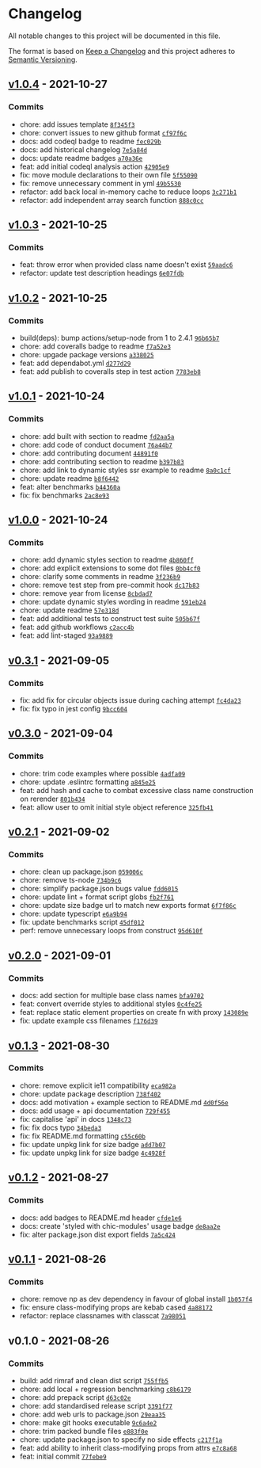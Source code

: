# Changelog

All notable changes to this project will be documented in this file.

The format is based on [Keep a Changelog](https://keepachangelog.com/en/1.0.0/)
and this project adheres to [Semantic Versioning](https://semver.org/spec/v2.0.0.html).

## [v1.0.4](https://github.com/eels/chic-modules/compare/v1.0.3...v1.0.4) - 2021-10-27

### Commits

- chore: add issues template [`8f345f3`](https://github.com/eels/chic-modules/commit/8f345f3d0cf4517a69deabf8368a70fda92097bd)
- chore: convert issues to new github format [`cf97f6c`](https://github.com/eels/chic-modules/commit/cf97f6c69ce1700bfab34316e200eede398d99b1)
- docs: add codeql badge to readme [`fec029b`](https://github.com/eels/chic-modules/commit/fec029b72d6988fc793455205367f03b520a19e6)
- docs: add historical changelog [`7e5a84d`](https://github.com/eels/chic-modules/commit/7e5a84d468524d1feb0ae25149453e78a65628e1)
- docs: update readme badges [`a70a36e`](https://github.com/eels/chic-modules/commit/a70a36eb54ae4d8dec8e1cb0568ef0e7da7536fe)
- feat: add initial codeql analysis action [`42905e9`](https://github.com/eels/chic-modules/commit/42905e97f5d95090b3d3a17213a8841b4b719b5f)
- fix: move module declarations to their own file [`5f55090`](https://github.com/eels/chic-modules/commit/5f550909c4c615b8f5afd7b02f20a19e583206cf)
- fix: remove unnecessary comment in yml [`49b5530`](https://github.com/eels/chic-modules/commit/49b55302a2c7c373039987ce658a5acb7048537a)
- refactor: add back local in-memory cache to reduce loops [`3c271b1`](https://github.com/eels/chic-modules/commit/3c271b112f34d268a3a6880798756d4fb0e788d5)
- refactor: add independent array search function [`888c0cc`](https://github.com/eels/chic-modules/commit/888c0ccf9d1f0fd27f5f68967cd0925f05714264)

## [v1.0.3](https://github.com/eels/chic-modules/compare/v1.0.2...v1.0.3) - 2021-10-25

### Commits

- feat: throw error when provided class name doesn't exist [`59aadc6`](https://github.com/eels/chic-modules/commit/59aadc6cb2a27809c286f3026f786c9d81541da1)
- refactor: update test description headings [`6e07fdb`](https://github.com/eels/chic-modules/commit/6e07fdb11e6f7e0c07401841995957f12b9fdcc2)

## [v1.0.2](https://github.com/eels/chic-modules/compare/v1.0.1...v1.0.2) - 2021-10-25

### Commits

- build(deps): bump actions/setup-node from 1 to 2.4.1 [`96b65b7`](https://github.com/eels/chic-modules/commit/96b65b72483dd96aa0d5cd0bb8dcb9f6bafae93f)
- chore: add coveralls badge to readme [`f7a52e3`](https://github.com/eels/chic-modules/commit/f7a52e30ff97d56478880a53021a36185cbe98b3)
- chore: upgade package versions [`a338025`](https://github.com/eels/chic-modules/commit/a33802579e998a38aa551287790029fadf61938e)
- feat: add dependabot.yml [`d277d29`](https://github.com/eels/chic-modules/commit/d277d2989aa3c58ee7005d1615c8bdccf66bed06)
- feat: add publish to coveralls step in test action [`7783eb8`](https://github.com/eels/chic-modules/commit/7783eb88eeea358e7c141e1016280ff5e74ad601)

## [v1.0.1](https://github.com/eels/chic-modules/compare/v1.0.0...v1.0.1) - 2021-10-24

### Commits

- chore: add built with section to readme [`fd2aa5a`](https://github.com/eels/chic-modules/commit/fd2aa5af5333e2983b5cc936df8606939ad9ce0d)
- chore: add code of conduct document [`76a44b7`](https://github.com/eels/chic-modules/commit/76a44b716348fd8d87b449f571095572e4ddc74b)
- chore: add contributing document [`44891f0`](https://github.com/eels/chic-modules/commit/44891f041c112713bdab1ad116a8f0caf8e83d0e)
- chore: add contributing section to readme [`b397b83`](https://github.com/eels/chic-modules/commit/b397b83f0d22f5e8c08d82beec1d706a18e705cd)
- chore: add link to dynamic styles ssr example to readme [`8a0c1cf`](https://github.com/eels/chic-modules/commit/8a0c1cf75b2712556d845622b3f6b3de11065a80)
- chore: update readme [`b8f6442`](https://github.com/eels/chic-modules/commit/b8f6442f0fef1e7c62b8889c5c48d4547aa2a3c5)
- feat: alter benchmarks [`b44360a`](https://github.com/eels/chic-modules/commit/b44360ace2c5a94badd179c4ff51fa2137c329f7)
- fix: fix benchmarks [`2ac8e93`](https://github.com/eels/chic-modules/commit/2ac8e937367318e0c60c132915215ac215b558e9)

## [v1.0.0](https://github.com/eels/chic-modules/compare/v0.3.1...v1.0.0) - 2021-10-24

### Commits

- chore: add dynamic styles section to readme [`4b860ff`](https://github.com/eels/chic-modules/commit/4b860ff7d1fb8705d222cecb6f0269e88c742781)
- chore: add explicit extensions to some dot files [`0bb4cf0`](https://github.com/eels/chic-modules/commit/0bb4cf06c7dfd349188ef642f0eb6793f30e549b)
- chore: clarify some comments in readme [`3f236b9`](https://github.com/eels/chic-modules/commit/3f236b922b4d1c3860db8772179bc4a3d2528a2d)
- chore: remove test step from pre-commit hook [`dc17b83`](https://github.com/eels/chic-modules/commit/dc17b8344eae19eb49fd4c63d63a56f532d807fa)
- chore: remove year from license [`8cbdad7`](https://github.com/eels/chic-modules/commit/8cbdad781d1bb97e56b2e3f83973ea60d0705db0)
- chore: update dynamic styles wording in readme [`591eb24`](https://github.com/eels/chic-modules/commit/591eb244c993de2504f569453821d4dced285491)
- chore: update readme [`57e318d`](https://github.com/eels/chic-modules/commit/57e318daf22c2687a159d425e656dce35660b405)
- feat: add additional tests to construct test suite [`505b67f`](https://github.com/eels/chic-modules/commit/505b67fe84c89b16cf4da5456d2b8ddf01024c1c)
- feat: add github workflows [`c2acc4b`](https://github.com/eels/chic-modules/commit/c2acc4b1bb2c0ac9c4fc4081b3cc7e4a0f7142b3)
- feat: add lint-staged [`93a9889`](https://github.com/eels/chic-modules/commit/93a9889efdb2ddc4b5827f02a8aee174aa59298e)

## [v0.3.1](https://github.com/eels/chic-modules/compare/v0.3.0...v0.3.1) - 2021-09-05

### Commits

- fix: add fix for circular objects issue during caching attempt [`fc4da23`](https://github.com/eels/chic-modules/commit/fc4da23682117beed8f1d0e9024383facf13b238)
- fix: fix typo in jest config [`9bcc604`](https://github.com/eels/chic-modules/commit/9bcc6043f832285ccf3075071fc76afef1f6b194)

## [v0.3.0](https://github.com/eels/chic-modules/compare/v0.2.1...v0.3.0) - 2021-09-04

### Commits

- chore: trim code examples where possible [`4adfa09`](https://github.com/eels/chic-modules/commit/4adfa095347f0d783427931dac431a3524664ee2)
- chore: update .eslintrc formatting [`a845e25`](https://github.com/eels/chic-modules/commit/a845e250a7055451f372a7644d5b734b1521c81f)
- feat: add hash and cache to combat excessive class name construction on rerender [`801b434`](https://github.com/eels/chic-modules/commit/801b43418020d1fb9e8793f2a74c0bc9acf5b57d)
- feat: allow user to omit initial style object reference [`325fb41`](https://github.com/eels/chic-modules/commit/325fb41cf9b6f8ee394cde3f5724938fdd63bcc5)

## [v0.2.1](https://github.com/eels/chic-modules/compare/v0.2.0...v0.2.1) - 2021-09-02

### Commits

- chore: clean up package.json [`059006c`](https://github.com/eels/chic-modules/commit/059006c33c8f5bd547c68d9b4f7bd8e55e1c2d1b)
- chore: remove ts-node [`734b9c6`](https://github.com/eels/chic-modules/commit/734b9c6cd0fbc897c9796f5223da13380133179b)
- chore: simplify package.json bugs value [`fdd6015`](https://github.com/eels/chic-modules/commit/fdd6015559077fb7269495c6f9e1a57c7006a2b8)
- chore: update lint + format script globs [`fb2f761`](https://github.com/eels/chic-modules/commit/fb2f76188ba0052ed74c5e562c3d15ff7c56fd12)
- chore: update size badge url to match new exports format [`6f7f86c`](https://github.com/eels/chic-modules/commit/6f7f86cb42d9a9a2858da072b6eeb0e3f811edf8)
- chore: update typescript [`e6a9b94`](https://github.com/eels/chic-modules/commit/e6a9b94ec63ff69af19c09c8607ae036aee7f7f0)
- fix: update benchmarks script [`45df012`](https://github.com/eels/chic-modules/commit/45df012139a1f5331da336b6c7021282110a7535)
- perf: remove unnecessary loops from construct [`95d610f`](https://github.com/eels/chic-modules/commit/95d610f702dc527ac9f6da90e03e1e359b302d82)

## [v0.2.0](https://github.com/eels/chic-modules/compare/v0.1.3...v0.2.0) - 2021-09-01

### Commits

- docs: add section for multiple base class names [`bfa9702`](https://github.com/eels/chic-modules/commit/bfa9702b7a02755bddae663425167333675e2e91)
- feat: convert override styles to additional styles [`0c4fe25`](https://github.com/eels/chic-modules/commit/0c4fe25b2d3e6985626b095316a0307efe90abd4)
- feat: replace static element properties on create fn with proxy [`143089e`](https://github.com/eels/chic-modules/commit/143089e89c5ab54b83c0f42baffbb2a6594337e5)
- fix: update example css filenames [`f176d39`](https://github.com/eels/chic-modules/commit/f176d39f20f8d59fe2a83dfd38f04ea775bc51e3)

## [v0.1.3](https://github.com/eels/chic-modules/compare/v0.1.2...v0.1.3) - 2021-08-30

### Commits

- chore: remove explicit ie11 compatibility [`eca982a`](https://github.com/eels/chic-modules/commit/eca982af7e70461cbfa04d1ce65690843abe53cb)
- chore: update package description [`738f402`](https://github.com/eels/chic-modules/commit/738f402a3beedcd586303b7fff389ac11459afd4)
- docs: add motivation + example section to README.md [`4d0f56e`](https://github.com/eels/chic-modules/commit/4d0f56e5bac8e25a056865e51fae2da3c209888d)
- docs: add usage + api documentation [`729f455`](https://github.com/eels/chic-modules/commit/729f455723593186d085cba4cf472b8be6abde2e)
- fix: capitalise 'api' in docs [`1348c73`](https://github.com/eels/chic-modules/commit/1348c73b168ae80a1597ea33ca688ade95c798c5)
- fix: fix docs typo [`34beda3`](https://github.com/eels/chic-modules/commit/34beda3be1a55ac0a87da03f4b8c42179ea7e6bf)
- fix: fix README.md formatting [`c55c60b`](https://github.com/eels/chic-modules/commit/c55c60b16f7989d9c88739f47cbadd46592c45b9)
- fix: update unpkg link for size badge [`add7b07`](https://github.com/eels/chic-modules/commit/add7b07a83ee58f608a6e53c629c414b8ad6b655)
- fix: update unpkg link for size badge [`4c4928f`](https://github.com/eels/chic-modules/commit/4c4928f309bb43c55fa427ffdf85197eaa821760)

## [v0.1.2](https://github.com/eels/chic-modules/compare/v0.1.1...v0.1.2) - 2021-08-27

### Commits

- docs: add badges to README.md header [`cfde1e6`](https://github.com/eels/chic-modules/commit/cfde1e6d491a84bf807590bb773f1670f3f419b4)
- docs: create 'styled with chic-modules' usage badge [`de8aa2e`](https://github.com/eels/chic-modules/commit/de8aa2ee6143733ec06d88b0edf884ef8daa7db0)
- fix: alter package.json dist export fields [`7a5c424`](https://github.com/eels/chic-modules/commit/7a5c424c412a216d262814798c8c9de6d3555175)

## [v0.1.1](https://github.com/eels/chic-modules/compare/v0.1.0...v0.1.1) - 2021-08-26

### Commits

- chore: remove np as dev dependency in favour of global install [`1b057f4`](https://github.com/eels/chic-modules/commit/1b057f4d7acaf1568ad8a716c9c132705a8041a4)
- fix: ensure class-modifying props are kebab cased [`4a88172`](https://github.com/eels/chic-modules/commit/4a881724a86d2dc0a821ddbce1593522f534c10f)
- refactor: replace classnames with classcat [`7a98051`](https://github.com/eels/chic-modules/commit/7a980519e844e39e97ea52bb58118e56401edf29)

## v0.1.0 - 2021-08-26

### Commits

- build: add rimraf and clean dist script [`755ffb5`](https://github.com/eels/chic-modules/commit/755ffb5678f85a2fd5ddb77182dcb463b10b497f)
- chore: add local + regression benchmarking [`c8b6179`](https://github.com/eels/chic-modules/commit/c8b6179a023db1325013ebba4b2024787ee2abef)
- chore: add prepack script [`d63c02e`](https://github.com/eels/chic-modules/commit/d63c02e7d0f28b8b88bfaaadc87d27ff8e72cf80)
- chore: add standardised release script [`3391f77`](https://github.com/eels/chic-modules/commit/3391f779f25c0dea9aee0782fdba71f7bb922b7f)
- chore: add web urls to package.json [`29eaa35`](https://github.com/eels/chic-modules/commit/29eaa35a938f94e464642c00d9ac580181259caf)
- chore: make git hooks executable [`9c6a4e2`](https://github.com/eels/chic-modules/commit/9c6a4e23bfa428e2fd091c70ffbce72b32b50592)
- chore: trim packed bundle files [`e883f0e`](https://github.com/eels/chic-modules/commit/e883f0ef5cc9274447dd579c90cd40e74a476e59)
- chore: update package.json to specify no side effects [`c217f1a`](https://github.com/eels/chic-modules/commit/c217f1ad87f3a3717a591b170b6d4d76f3fa3a7c)
- feat: add ability to inherit class-modifying props from attrs [`e7c8a68`](https://github.com/eels/chic-modules/commit/e7c8a6851e805c269851a5079803e9c768be03e3)
- feat: initial commit [`77febe9`](https://github.com/eels/chic-modules/commit/77febe90e6cdd1251c741f952e080be6332d0615)
